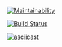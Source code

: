 [![Maintainability](https://api.codeclimate.com/v1/badges/a99a88d28ad37a79dbf6/maintainability)](https://codeclimate.com/github/codeclimate/codeclimate/maintainability)

[![Build Status](https://travis-ci.org/ramzesnic/project-lvl2-s443.svg?branch=master)](https://travis-ci.org/ramzesnic/project-lvl2-s443)

[![asciicast](https://asciinema.org/a/EsDEOmDnIj2FPn02NnEKYz6ln.svg)](https://asciinema.org/a/EsDEOmDnIj2FPn02NnEKYz6ln)